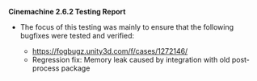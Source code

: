 **Cinemachine 2.6.2 Testing Report**

- The focus of this testing was mainly to ensure that the following bugfixes were tested and verified:

	-  https://fogbugz.unity3d.com/f/cases/1272146/
	- Regression fix: Memory leak caused by integration with old post-process package
	
